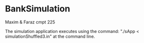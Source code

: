 # BankSimulation
Maxim & Faraz
cmpt 225 


The simulation application executes using the command:
"./sApp < simulationShuffled3.in" at the command line.

